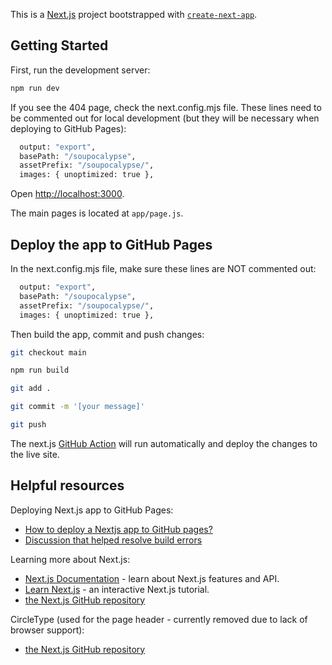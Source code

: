 This is a [Next.js](https://nextjs.org/) project bootstrapped with [`create-next-app`](https://github.com/vercel/next.js/tree/canary/packages/create-next-app).

## Getting Started

First, run the development server:

```bash
npm run dev
```

If you see the 404 page, check the next.config.mjs file. These lines need to be commented out for local development (but they will be necessary when deploying to GitHub Pages):

```bash
  output: "export",
  basePath: "/soupocalypse",
  assetPrefix: "/soupocalypse/",
  images: { unoptimized: true },
```

Open [http://localhost:3000](http://localhost:3000).

The main pages is located at `app/page.js`.

## Deploy the app to GitHub Pages

In the next.config.mjs file, make sure these lines are NOT commented out:

```bash
  output: "export",
  basePath: "/soupocalypse",
  assetPrefix: "/soupocalypse/",
  images: { unoptimized: true },
```

Then build the app, commit and push changes:

```bash
git checkout main

npm run build

git add .

git commit -m '[your message]'

git push
```

The next.js [GitHub Action](https://github.com/annaboodle/soupocalypse/actions) will run automatically and deploy the changes to the live site.

## Helpful resources

Deploying Next.js app to GitHub Pages:

- [How to deploy a Nextjs app to GitHub pages?](https://medium.com/frontendweb/how-to-deploy-a-nextjs-app-to-github-pages-1de4f6ed762e)
- [Discussion that helped resolve build errors](https://github.com/vercel/next.js/discussions/58790)

Learning more about Next.js:

- [Next.js Documentation](https://nextjs.org/docs) - learn about Next.js features and API.
- [Learn Next.js](https://nextjs.org/learn) - an interactive Next.js tutorial.
- [the Next.js GitHub repository](https://github.com/vercel/next.js/)

CircleType (used for the page header - currently removed due to lack of browser support):

- [the Next.js GitHub repository](https://circletype.labwire.ca/#fitText)
